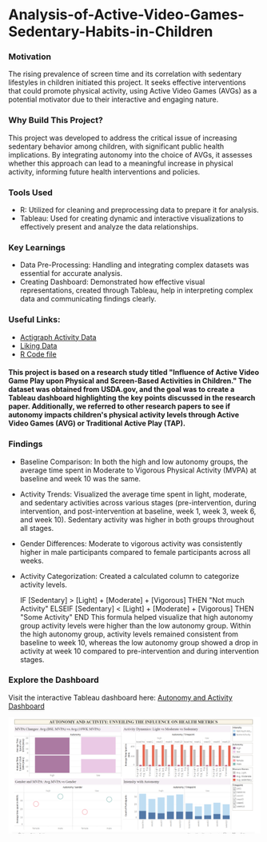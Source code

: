 # Analysis-of-Active-Video-Games-Sedentary-Habits-in-Children

### Motivation
The rising prevalence of screen time and its correlation with sedentary lifestyles in children initiated this project. It seeks effective interventions that could promote physical activity, using Active Video Games (AVGs) as a potential motivator due to their interactive and engaging nature.

### Why Build This Project?
This project was developed to address the critical issue of increasing sedentary behavior among children, with significant public health implications. By integrating autonomy into the choice of AVGs, it assesses whether this approach can lead to a meaningful increase in physical activity, informing future health interventions and policies.

### Tools Used
* R: Utilized for cleaning and preprocessing data to prepare it for analysis.
* Tableau: Used for creating dynamic and interactive visualizations to effectively present and analyze the data relationships.

### Key Learnings
* Data Pre-Processing: Handling and integrating complex datasets was essential for accurate analysis.
* Creating Dashboard: Demonstrated how effective visual representations, created through Tableau, help in interpreting complex data and communicating findings clearly.

### Useful Links:
* <a href="https://github.com/LakshmiPriyaDiwakar2706/Analysis-of-Active-Video-Games-Sedentary-Habits-in-Children/blob/main/actigraph_activity_data.xlsx">Actigraph Activity Data</a>
* <a href="https://github.com/LakshmiPriyaDiwakar2706/Analysis-of-Active-Video-Games-Sedentary-Habits-in-Children/blob/main/liking data.xlsx">Liking Data</a>
* <a href="https://github.com/LakshmiPriyaDiwakar2706/Analysis-of-Active-Video-Games-Sedentary-Habits-in-Children/blob/main/Data Cleaning.R">R Code file</a>

#### This project is based on a research study titled "Influence of Active Video Game Play upon Physical and Screen-Based Activities in Children." The dataset was obtained from USDA.gov, and the goal was to create a Tableau dashboard highlighting the key points discussed in the research paper. Additionally, we referred to other research papers to see if autonomy impacts children's physical activity levels through Active Video Games (AVG) or Traditional Active Play (TAP).

### Findings
* Baseline Comparison: In both the high and low autonomy groups, the average time spent in Moderate to Vigorous Physical Activity (MVPA) at baseline and week 10 was the same.
* Activity Trends: Visualized the average time spent in light, moderate, and sedentary activities across various stages (pre-intervention, during intervention, and post-intervention at baseline, week 1, week 3, week 6, and week 10). Sedentary activity was higher in both groups throughout all stages.
* Gender Differences: Moderate to vigorous activity was consistently higher in male participants compared to female participants across all weeks.
* Activity Categorization: Created a calculated column to categorize activity levels.

   IF [Sedentary] > [Light] + [Moderate] + [Vigorous] THEN "Not much Activity"
   ELSEIF [Sedentary] < [Light] + [Moderate] + [Vigorous] THEN "Some Activity"
   END
This formula helped visualize that high autonomy group activity levels were higher than the low autonomy group. Within the high autonomy group, activity levels remained consistent from baseline to week 10, whereas the low autonomy group showed a drop in activity at week 10 compared to pre-intervention and during intervention stages.

### Explore the Dashboard
Visit the interactive Tableau dashboard here: [Autonomy and Activity Dashboard](https://public.tableau.com/app/profile/lakshmi.priya.diwakar7591/viz/AutonomyandActivity/AutonomyandActivity)

[![Autonomy and Activity](https://github.com/LakshmiPriyaDiwakar2706/Analysis-of-Active-Video-Games-Sedentary-Habits-in-Children/blob/main/Autonomy%20and%20Activity.png)](https://public.tableau.com/app/profile/lakshmi.priya.diwakar7591/viz/AutonomyandActivity/AutonomyandActivity)
